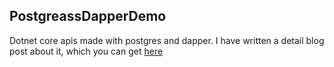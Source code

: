 ## PostgreassDapperDemo

Dotnet core apis made with postgres and dapper. I have written a detail blog post about it, which you can get [here](https://medium.com/@ravindradevrani/dotnet-core-api-crud-with-dapper-and-postgresql-3f2532987ba3)
